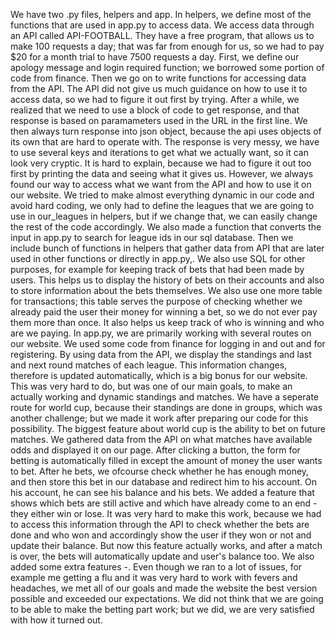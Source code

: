 We have two .py files, helpers and app. In helpers, we define most of the functions that are used in app.py to access data. We access data through an API called API-FOOTBALL. They have a free program, that allows us to make 100 requests a day; that was far from enough for us, so we had to pay $20 for a month trial to have 7500 requests a day.
First, we define our apology message and login required function; we borrowed some portion of code from finance. Then we go on to write functions for accessing data from the API. The API did not give us much guidance on how to use it to access data, so we had to figure it out first by trying. After a while, we realized that we need to use a block of code to get response, and that response is based on paramameters used in the URL in the first line. We then always turn response into json object, because the api uses objects of its own that are hard to operate with.
The response is very messy, we have to use several keys and iterations to get what we actually want, so it can look very cryptic. It is hard to explain, because we had to figure it out too first by printing the data and seeing what it gives us. However, we always found our way to access what we want from the API and how to use it on our website.
We tried to make almost everything dynamic in our code and avoid hard coding, we only had to define the leagues that we are going to use in our_leagues in helpers, but if we change that, we can easily change the rest of the code accordingly. We also made a function that converts the input in app.py to search for league ids in our sql database. Then we include bunch of functions in helpers that gather data from API that are later used in other functions or directly in app.py,.
We also use SQL for other purposes, for example for keeping track of bets that had been made by users. This helps us to display the history of bets on their accounts and also to store information about the bets themselves. We also use one more table for transactions; this table serves the purpose of checking whether we already paid the user their money for winning a bet, so we do not ever pay them more than once. It also helps us keep track of who is winning and who are we paying.
In app.py, we are primarily working with several routes on our website. We used some code from finance for logging in and out and for registering. By using data from the API, we display the standings and last and next round matches of each league. This information changes, therefore is updated automatically, which is a big bonus for our website. This was very hard to do, but was one of our main goals, to make an actually working and dynamic standings and matches. We have a seperate route for world cup, because their standings are done in groups, which was another challenge; but we made it work after preparing our code for this possibility.
The biggest feature about world cup is the ability to bet on future matches. We gathered data from the API on what matches have available odds and displayed it on our page. After clicking a button, the form for betting is automatically filled in except the amount of money the user wants to bet. After he bets, we ofcourse check whether he has enough money, and then store this bet in our database and redirect him to his account.
On his account, he can see his balance and his bets. We added a feature that shows which bets are still active and which have already come to an end - they either win or lose. It was very hard to make this work, because we had to access this information through the API to check whether the bets are done and who won and accordingly show the user if they won or not and update their balance. But now this feature actually works, and after a match is over, the bets will automatically update and user's balance too.
We also added some extra features -.
Even though we ran to a lot of issues, for example me getting a flu and it was very hard to work with fevers and headaches, we met all of our goals and made the website the best version possible and exceeded our expectations. We did not think that we are going to be able to make the betting part work; but we did, we are very satisfied with how it turned out.
